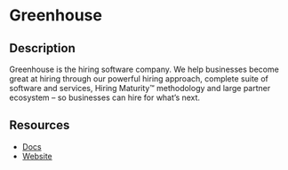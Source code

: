 # Greenhouse

## Description
Greenhouse is the hiring software company. We help businesses become great at hiring through our powerful hiring approach, complete suite of software and services, Hiring Maturity™ methodology and large partner ecosystem – so businesses can hire for what’s next.

## Resources
* [Docs](https://developers.greenhouse.io/)
* [Website](greenhouse.io)